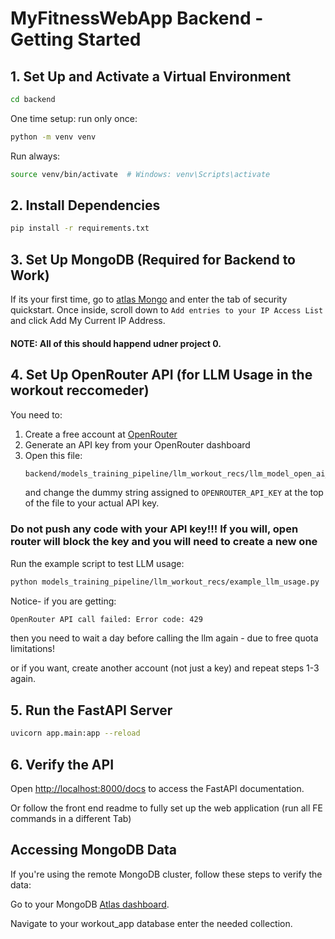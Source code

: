 # MyFitnessWebApp Backend - Getting Started

## 1. Set Up and Activate a Virtual Environment

```bash
cd backend
```

One time setup: run only once:
```bash
python -m venv venv
```
Run always:
```bash
source venv/bin/activate  # Windows: venv\Scripts\activate
```

## 2. Install Dependencies

```bash
pip install -r requirements.txt
```



## 3. Set Up MongoDB (Required for Backend to Work)
If its your first time, go to [atlas Mongo](https://cloud.mongodb.com/v2/67e6b4e83a7e692ce4f84747#/setup/access) and enter the tab of security quickstart. Once inside, scroll down to `Add entries to your IP Access List` and click Add My Current IP Address.
#### NOTE: All of this should happend udner project 0.


## 4. Set Up OpenRouter API (for LLM Usage in the workout reccomeder)

You need to:

1. Create a free account at [OpenRouter](https://openrouter.ai/)
2. Generate an API key from your OpenRouter dashboard
3. Open this file:
   ```bash
   backend/models_training_pipeline/llm_workout_recs/llm_model_open_ai_api.py
   ```
   and change the dummy string assigned to `OPENROUTER_API_KEY` at the top of the file to your actual API key.

### Do not push any code with your API key!!! If you will, open router will block the key and you will need to create a new one
Run the example script to test LLM usage:
```bash
python models_training_pipeline/llm_workout_recs/example_llm_usage.py 
```

Notice- if you are getting:
```bash
OpenRouter API call failed: Error code: 429
```
then you need to wait a day before calling the llm again - due to free quota limitations!

or if you want, create another account (not just a key) and repeat steps 1-3 again.
 

## 5. Run the FastAPI Server

```bash
uvicorn app.main:app --reload
```


## 6. Verify the API
Open [http://localhost:8000/docs](http://localhost:8000/docs) to access the FastAPI documentation.

Or follow the front end readme to fully set up the web application (run all FE commands in a different Tab)


## Accessing MongoDB Data
If you're using the remote MongoDB cluster, follow these steps to verify the data:

Go to your MongoDB [Atlas dashboard](https://cloud.mongodb.com/v2/67e6b4e83a7e692ce4f84747#/overview).

Navigate to your workout_app database enter the needed collection.

